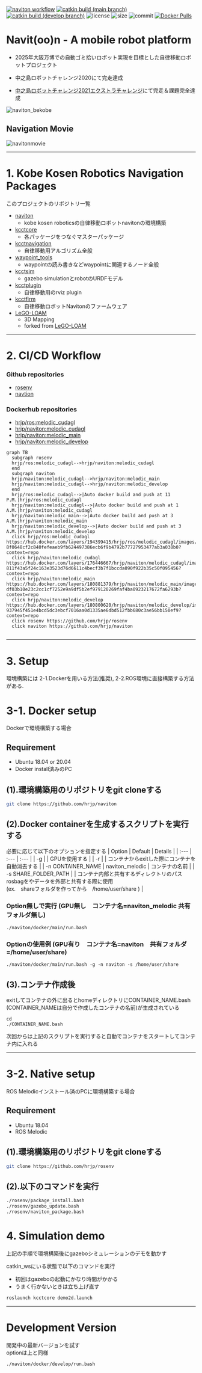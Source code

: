 [![naviton workflow](https://github.com/hrjp/rosenv/actions/workflows/naviton-image-build.yml/badge.svg)](https://hub.docker.com/repository/docker/hrjp/naviton)
[![catkin build (main branch)](https://github.com/hrjp/naviton/actions/workflows/naviton-main-build-test.yml/badge.svg)](https://github.com/hrjp/naviton/actions/workflows/naviton-main-build-test.yml)
[![catkin build (develop branch)](https://github.com/hrjp/naviton/actions/workflows/naviton-develop-build-test.yml/badge.svg)](https://github.com/hrjp/naviton/actions/workflows/naviton-develop-build-test.yml)
![license](https://img.shields.io/github/license/hrjp/naviton)
![size](https://img.shields.io/github/repo-size/hrjp/naviton)
![commit](https://img.shields.io/github/last-commit/hrjp/naviton/main)
[![Docker Pulls](https://img.shields.io/docker/pulls/hrjp/naviton.svg)](https://hub.docker.com/repository/docker/hrjp/naviton)
# Navit(oo)n - A mobile robot platform 
* 2025年大阪万博での自動ゴミ拾いロボット実現を目標とした自律移動ロボットプロジェクト

* 中之島ロボットチャレンジ2020にて完走達成
* [中之島ロボットチャレンジ2021エクストラチャレンジ](https://www.nakanoshima-rc.jp/extra2021.html)にて完走＆課題完全達成　

![naviton_bekobe](https://user-images.githubusercontent.com/36100321/140645407-81af34fd-451e-4b16-b041-acf035970be1.jpeg)

## Navigation Movie
![navitonmovie](https://user-images.githubusercontent.com/36100321/140646689-f286757a-0510-4f52-9d16-587f6bef6fa1.gif)




---

# 1. Kobe Kosen Robotics Navigation Packages
このプロジェクトのリポジトリ一覧
* [naviton](https://github.com/KobeKosenRobotics/naviton)
    * kobe kosen roboticsの自律移動ロボットnavitonの環境構築
* [kcctcore](https://github.com/hrjp/kcctcore)
    * 各パッケージをつなぐマスターパッケージ
* [kcctnavigation](https://github.com/hrjp/kcctnavigation)
    * 自律移動用アルゴリズム全般
* [waypoint_tools](https://github.com/hrjp/waypoint_tools)
    * waypointの読み書きなどwaypointに関連するノード全般
* [kcctsim](https://github.com/hrjp/kcctsim)
    * gazebo simulationとrobotのURDFモデル
* [kcctplugin](https://github.com/hrjp/kcctplugin)
    * 自律移動用のrviz plugin
* [kcctfirm](https://github.com/hrjp/kcctfirm)
    * 自律移動ロボットNavitonのファームウェア
* [LeGO-LOAM](https://github.com/hrjp/LeGO-LOAM)
    * 3D Mapping
    * forked from [LeGO-LOAM](https://github.com/RobustFieldAutonomyLab/LeGO-LOAM)


---
# 2. CI/CD Workflow
### Github repositories
* [rosenv](https://github.com/hrjp/rosenv)
* [navtion](https://github.com/hrjp/navtion)

### Dockerhub repositories

* [hrjp/ros:melodic_cudagl](https://hub.docker.com/layers/194399415/hrjp/ros/melodic_cudagl/images/sha256-8f0648cf2c840fefeaeb9fb624497386ecb6f9b4792b77727953477ab3a038b0?context=repo)
* [hrjp/naviton:melodic_cudagl](https://hub.docker.com/layers/176446667/hrjp/naviton/melodic_cudagl/images/sha256-811f43a5f24c163e3523d76d6611c4becf3b7f1bccda090f922b35c50f095456?context=repo)
* [hrjp/naviton:melodic_main](https://hub.docker.com/layers/180881379/hrjp/naviton/melodic_main/images/sha256-df03b10e23c2cc1cf7252e9a9df5b2ef979120269faf4ba0923217672fa6293b?context=repo)
* [hrjp/naviton:melodic_develop](https://hub.docker.com/layers/180800620/hrjp/naviton/melodic_develop/images/sha256-937945f451e4bcd5dc3ebcf7016aa0d1335ae6dbd512fbb680c3ae56bb150ef9?context=repo)

```mermaid
graph TB
  subgraph rosenv
  hrjp/ros:melodic_cudagl-->hrjp/naviton:melodic_cudagl
  end
  subgraph naviton
  hrjp/naviton:melodic_cudagl-->hrjp/naviton:melodic_main
  hrjp/naviton:melodic_cudagl-->hrjp/naviton:melodic_develop
  end
  hrjp/ros:melodic_cudagl-->|Auto docker build and push at 11 P.M.|hrjp/ros:melodic_cudagl
  hrjp/naviton:melodic_cudagl-->|Auto docker build and push at 1 A.M.|hrjp/naviton:melodic_cudagl
  hrjp/naviton:melodic_main-->|Auto docker build and push at 3 A.M.|hrjp/naviton:melodic_main
  hrjp/naviton:melodic_develop-->|Auto docker build and push at 3 A.M.|hrjp/naviton:melodic_develop
  click hrjp/ros:melodic_cudagl https://hub.docker.com/layers/194399415/hrjp/ros/melodic_cudagl/images/sha256-8f0648cf2c840fefeaeb9fb624497386ecb6f9b4792b77727953477ab3a038b0?context=repo
  click hrjp/naviton:melodic_cudagl https://hub.docker.com/layers/176446667/hrjp/naviton/melodic_cudagl/images/sha256-811f43a5f24c163e3523d76d6611c4becf3b7f1bccda090f922b35c50f095456?context=repo
  click hrjp/naviton:melodic_main https://hub.docker.com/layers/180881379/hrjp/naviton/melodic_main/images/sha256-df03b10e23c2cc1cf7252e9a9df5b2ef979120269faf4ba0923217672fa6293b?context=repo
  click hrjp/naviton:melodic_develop https://hub.docker.com/layers/180800620/hrjp/naviton/melodic_develop/images/sha256-937945f451e4bcd5dc3ebcf7016aa0d1335ae6dbd512fbb680c3ae56bb150ef9?context=repo
  click rosenv https://github.com/hrjp/rosenv
  click naviton https://github.com/hrjp/naviton
  
```
---

# 3. Setup
環境構築には 2-1.Dockerを用いる方法(推奨), 2-2.ROS環境に直接構築する方法がある.
# 3-1. Docker setup
Dockerで環境構築する場合
## Requirement
* Ubuntu 18.04 or 20.04
* Docker install済みのPC


 ## (1).環境構築用のリポジトリをgit cloneする
```bash
git clone https://github.com/hrjp/naviton
 ```

## (2).Docker containerを生成するスクリプトを実行する
必要に応じて以下のオプションを指定する
| Option | Default | Details |
| :--- | :--- | :--- |
| -g | | GPUを使用する |
| -r | | コンテナからexitした際にコンテナを自動消去する | 
| -n CONTAINER_NAME | naviton_melodic | コンテナの名前 |
| -s SHARE_FOLDER_PATH | | コンテナ内部と共有するディレクトリのパス<br>rosbagをやデータを外部と共有する際に使用<br>(ex.　shareフォルダを作ってから　/home/user/share ) |



### Option無しで実行 (GPU無し　コンテナ名=naviton_melodic 共有フォルダ無し)
```bash
./naviton/docker/main/run.bash
```
### Optionの使用例 (GPU有り　コンテナ名=naviton　共有フォルダ=/home/user/share)

```bash:bash
./naviton/docker/main/run.bash -g -n naviton -s /home/user/share
```

 ## (3).コンテナ作成後
exitしてコンテナの外に出るとhomeディレクトリにCONTAINER_NAME.bash (CONTAINER_NAMEは自分で作成したコンテナの名前)が生成されている

```bash:bash
cd
./CONTAINER_NAME.bash
```
次回からは上記のスクリプトを実行すると自動でコンテナをスタートしてコンテナ内に入れる

---

# 3-2. Native setup
ROS Melodicインストール済のPCに環境構築する場合
## Requirement
* Ubuntu 18.04
* ROS Melodic

 ## (1).環境構築用のリポジトリをgit cloneする
```bash
git clone https://github.com/hrjp/rosenv
 ```
## (2).以下のコマンドを実行
```bash
./rosenv/package_install.bash
./rosenv/gazebo_update.bash
./rosenv/naviton_package.bash
 ```

 # 4. Simulation demo

上記の手順で環境構築後にgazeboシミュレーションのデモを動かす

catkin_wsにいる状態で以下のコマンドを実行
* 初回はgazeboの起動にかなり時間がかかる
* うまく行かないときは立ち上げ直す
```bash
roslaunch kcctcore demo2d.launch
 ```


---

# Development Version
開発中の最新バージョンを試す   
optionは上と同様
```bash
./naviton/docker/develop/run.bash
```
